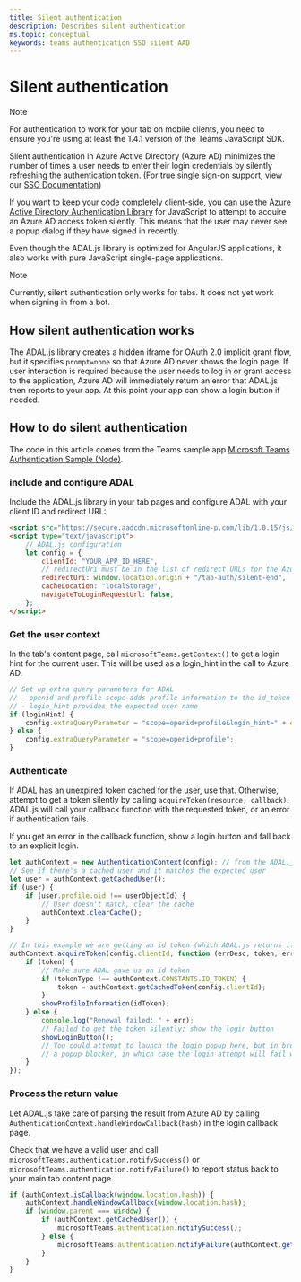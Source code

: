 ```yaml
---
title: Silent authentication
description: Describes silent authentication
ms.topic: conceptual
keywords: teams authentication SSO silent AAD
---
```

# Silent authentication

> [!NOTE]
> For authentication to work for your tab on mobile clients, you need to ensure you're using at least the 1.4.1 version of the Teams JavaScript SDK.

Silent authentication in Azure Active Directory (Azure AD) minimizes the number of times a user needs to enter their login credentials by silently refreshing the authentication token. (For true single sign-on support, view our [SSO Documentation](~/tabs/how-to/authentication/auth-aad-sso.md))

If you want to keep your code completely client-side, you can use the [Azure Active Directory Authentication Library](/azure/active-directory/develop/active-directory-authentication-libraries) for JavaScript to attempt to acquire an Azure AD access token silently. This means that the user may never see a popup dialog if they have signed in recently.

Even though the ADAL.js library is optimized for AngularJS applications, it also works with pure JavaScript single-page applications.

> [!NOTE]
> Currently, silent authentication only works for tabs. It does not yet work when signing in from a bot.

## How silent authentication works

The ADAL.js library creates a hidden iframe for OAuth 2.0 implicit grant flow, but it specifies `prompt=none` so that Azure AD never shows the login page. If user interaction is required because the user needs to log in or grant access to the application, Azure AD will immediately return an error that ADAL.js then reports to your app. At this point your app can show a login button if needed.

## How to do silent authentication

The code in this article comes from the Teams sample app [Microsoft Teams Authentication Sample (Node)](https://github.com/OfficeDev/microsoft-teams-sample-complete-node).

### include and configure ADAL

Include the ADAL.js library in your tab pages and configure ADAL with your client ID and redirect URL:

```html
<script src="https://secure.aadcdn.microsoftonline-p.com/lib/1.0.15/js/adal.min.js" integrity="sha384-lIk8T3uMxKqXQVVfFbiw0K/Nq+kt1P3NtGt/pNexiDby2rKU6xnDY8p16gIwKqgI" crossorigin="anonymous"></script>
<script type="text/javascript">
    // ADAL.js configuration
    let config = {
        clientId: "YOUR_APP_ID_HERE",
        // redirectUri must be in the list of redirect URLs for the Azure AD app
        redirectUri: window.location.origin + "/tab-auth/silent-end",
        cacheLocation: "localStorage",
        navigateToLoginRequestUrl: false,
    };
</script>
```

### Get the user context

In the tab's content page, call `microsoftTeams.getContext()` to get a login hint for the current user. This will be used as a login_hint in the call to Azure AD.

```javascript
// Set up extra query parameters for ADAL
// - openid and profile scope adds profile information to the id_token
// - login_hint provides the expected user name
if (loginHint) {
    config.extraQueryParameter = "scope=openid+profile&login_hint=" + encodeURIComponent(loginHint);
} else {
    config.extraQueryParameter = "scope=openid+profile";
}
```

### Authenticate

If ADAL has an unexpired token cached for the user, use that. Otherwise, attempt to get a token silently by calling `acquireToken(resource, callback)`. ADAL.js will call your callback function with the requested token, or an error if authentication fails.

If you get an error in the callback function, show a login button and fall back to an explicit login.

```javascript
let authContext = new AuthenticationContext(config); // from the ADAL.js library
// See if there's a cached user and it matches the expected user
let user = authContext.getCachedUser();
if (user) {
    if (user.profile.oid !== userObjectId) {
        // User doesn't match, clear the cache
        authContext.clearCache();
    }
}

// In this example we are getting an id token (which ADAL.js returns if we ask for resource = clientId)
authContext.acquireToken(config.clientId, function (errDesc, token, err, tokenType) {
    if (token) {
        // Make sure ADAL gave us an id token
        if (tokenType !== authContext.CONSTANTS.ID_TOKEN) {
            token = authContext.getCachedToken(config.clientId);
        }
        showProfileInformation(idToken);
    } else {
        console.log("Renewal failed: " + err);
        // Failed to get the token silently; show the login button
        showLoginButton();
        // You could attempt to launch the login popup here, but in browsers this could be blocked by
        // a popup blocker, in which case the login attempt will fail with the reason FailedToOpenWindow.
    }
});
```

### Process the return value

Let ADAL.js take care of parsing the result from Azure AD by calling `AuthenticationContext.handleWindowCallback(hash)` in the login callback page.

Check that we have a valid user and call `microsoftTeams.authentication.notifySuccess()` or `microsoftTeams.authentication.notifyFailure()` to report status back to your main tab content page.

```javascript
if (authContext.isCallback(window.location.hash)) {
    authContext.handleWindowCallback(window.location.hash);
    if (window.parent === window) {
        if (authContext.getCachedUser()) {
            microsoftTeams.authentication.notifySuccess();
        } else {
            microsoftTeams.authentication.notifyFailure(authContext.getLoginError());
        }
    }
}
```
